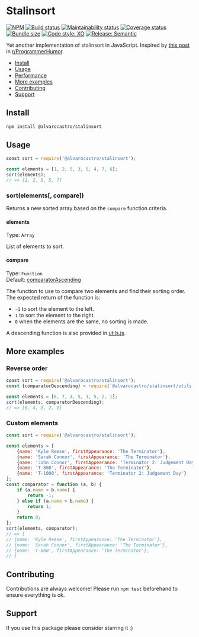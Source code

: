 # Stalinsort

[![NPM](https://img.shields.io/npm/v/@alvarocastro/stalinsort)](https://www.npmjs.com/package/@alvarocastro/stalinsort)
[![Build status](https://img.shields.io/github/workflow/status/alvarocastro/stalinsort/build)](https://github.com/alvarocastro/stalinsort/actions?query=workflow%3Abuild)
[![Maintainability status](https://img.shields.io/codeclimate/maintainability/alvarocastro/stalinsort)](https://codeclimate.com/github/alvarocastro/stalinsort/maintainability)
[![Coverage status](https://img.shields.io/coveralls/github/alvarocastro/stalinsort)](https://coveralls.io/github/alvarocastro/stalinsort?branch=master)
[![Bundle size](https://img.shields.io/bundlephobia/min/@alvarocastro/stalinsort)](https://bundlephobia.com/result?p=@alvarocastro/stalinsort)
[![Code style: XO](https://img.shields.io/badge/code_style-XO-5ed9c7.svg)](https://github.com/xojs/xo)
[![Release: Semantic](https://img.shields.io/badge/%F0%9F%93%A6%F0%9F%9A%80-semantic--release-e10079.svg)](https://github.com/semantic-release/semantic-release)

Yet another implementation of stalinsort in JavaScript. Inspired by [this post](https://www.reddit.com/r/ProgrammerHumor/comments/9s9kgn/nononsense_sorting_algorithm/) in [r/ProgrammerHumor](https://www.reddit.com/r/ProgrammerHumor).

- [Install](#install)
- [Usage](#usage)
- [Performance](#performance)
- [More examples](#more-examples)
- [Contributing](#contributing)
- [Support](#support)

## Install

```bash
npm install @alvarocastro/stalinsort
```

## Usage

```js
const sort = require('@alvarocastro/stalinsort');

const elements = [1, 2, 5, 3, 5, 4, 7, 6];
sort(elements);
// => [1, 2, 5, 5, 7]
```

### sort(elements[, compare])

Returns a new sorted array based on the `compare` function criteria.

#### elements

Type: `Array`

List of elements to sort.

#### compare

Type: `Function`<br>
Default: [comparatorAscending](utils.js#L2)

The function to use to compare two elements and find their sorting order.
The expected return of the function is:
* `-1` to sort the element to the left.
* `1` to sort the element to the right.
* `0` when the elements are the same, no sorting is made.

A descending function is also provided in [utils.js](utils.js).

## More examples

### Reverse order

```js
const sort = require('@alvarocastro/stalinsort');
const {comparatorDescending} = require('@alvarocastro/stalinsort/utils');

const elements = [6, 7, 4, 5, 3, 5, 2, 1];
sort(elements, comparatorDescending);
// => [6, 4, 3, 2, 1]
```

### Custom elements

```js
const sort = require('@alvarocastro/stalinsort');

const elements = [
	{name: 'Kyle Reese', firstAppearance: 'The Terminator'},
	{name: 'Sarah Connor', firstAppearance: 'The Terminator'},
	{name: 'John Connor', firstAppearance: 'Terminator 2: Judgement Day'},
	{name: 'T-800', firstAppearance: 'The Terminator'},
	{name: 'T-1000', firstAppearance: 'Terminator 2: Judgement Day'}
];
const comparator = function (a, b) {
	if (a.name < b.name) {
		return -1;
	} else if (a.name > b.name) {
		return 1;
	}
	return 0;
};
sort(elements, comparator);
// => [
// {name: 'Kyle Reese', firstAppearance: 'The Terminator'},
// {name: 'Sarah Connor', firstAppearance: 'The Terminator'},
// {name: 'T-800', firstAppearance: 'The Terminator'},
// ]
```

## Contributing

Contributions are always welcome! Please run `npm test` beforehand to ensure everything is ok.

## Support

If you use this package please consider starring it :)
